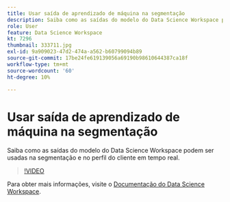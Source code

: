 ```yaml
---
title: Usar saída de aprendizado de máquina na segmentação
description: Saiba como as saídas do modelo do Data Science Workspace podem ser usadas na segmentação e no perfil do cliente em tempo real.
role: User
feature: Data Science Workspace
kt: 7296
thumbnail: 333711.jpg
exl-id: 9a909023-47d2-474a-a562-b60799094b89
source-git-commit: 17be24fe619139056a69190b98610644387ca18f
workflow-type: tm+mt
source-wordcount: '60'
ht-degree: 10%

---
```


# Usar saída de aprendizado de máquina na segmentação

Saiba como as saídas do modelo do Data Science Workspace podem ser usadas na segmentação e no perfil do cliente em tempo real.

>[!VIDEO](https://video.tv.adobe.com/v/333711)

Para obter mais informações, visite o [Documentação do Data Science Workspace](https://experienceleague.adobe.com/docs/experience-platform/data-science-workspace/home.html?lang=pt-BR).
